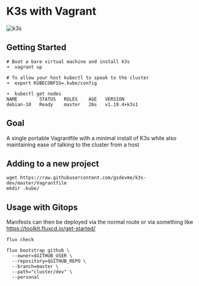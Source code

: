 # K3s with Vagrant

![k3s](https://user-images.githubusercontent.com/319498/101405294-c5a14b80-38cf-11eb-8ef9-3edf19dad89d.gif)


## Getting Started

```
# Boot a bare virtual machine and install k3s
➜  vagrant up

# To allow your host kubectl to speak to the cluster
➜  export KUBECONFIG=.kube/config

➜  kubectl get nodes
NAME        STATUS   ROLES    AGE   VERSION
debian-10   Ready    master   26s   v1.19.4+k3s1
```

## Goal

A single portable Vagrantfile with a minimal install of K3s while also maintaining ease of talking to the cluster from a host

## Adding to a new project

```
wget https://raw.githubusercontent.com/gsdevme/k3s-dev/master/Vagrantfile
mkdir .kube/
```

## Usage with Gitops

Manifests can then be deployed via the normal route or via something like https://toolkit.fluxcd.io/get-started/

```
flux check

flux bootstrap github \
  --owner=$GITHUB_USER \
  --repository=$GITHUB_REPO \
  --branch=master \
  --path="cluster/dev" \
  --personal
```
